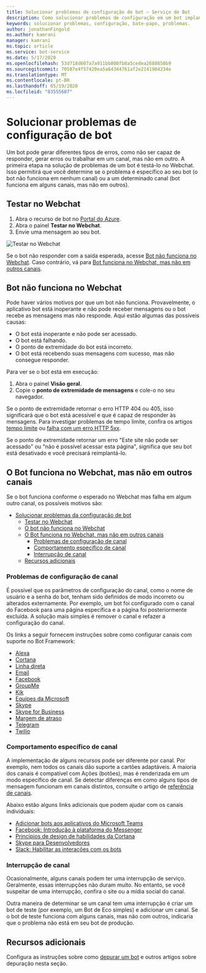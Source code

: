 ```yaml
---
title: Solucionar problemas de configuração de bot – Serviço de Bot
description: Como solucionar problemas de configuração em um bot implantado.
keywords: solucionar problemas, configuração, bate-papo, problemas.
author: jonathanFingold
ms.author: kamrani
manager: kamrani
ms.topic: article
ms.service: bot-service
ms.date: 5/17/2020
ms.openlocfilehash: 53d718d607a7a911bb800fb8a5cedea2688858b9
ms.sourcegitcommit: 70587e4f57420ea5a64344761af2e2141984234e
ms.translationtype: MT
ms.contentlocale: pt-BR
ms.lasthandoff: 05/19/2020
ms.locfileid: "83555607"
---
```

# <a name="troubleshoot-bot-configuration-issues"></a>Solucionar problemas de configuração de bot

Um bot pode gerar diferentes tipos de erros, como não ser capaz de responder, gerar erros ou trabalhar em um canal, mas não em outro. A primeira etapa na solução de problemas de um bot é testá-lo no Webchat. Isso permitirá que você determine se o problema é específico ao seu bot (o bot não funciona em nenhum canal) ou a um determinado canal (bot funciona em alguns canais, mas não em outros).

## <a name="test-in-web-chat"></a>Testar no Webchat

1. Abra o recurso de bot no [Portal do Azure](https://portal.azure.com/).
1. Abra o painel **Testar no Webchat**.
1. Envie uma mensagem ao seu bot.

![Testar no Webchat](./media/test-in-webchat.png)

Se o bot não responder com a saída esperada, acesse [Bot não funciona no Webchat](#bot-does-not-work-in-web-chat). Caso contrário, vá para [Bot funciona no Webchat, mas não em outros canais](#bot-works-in-web-chat-but-not-in-other-channels).

## <a name="bot-does-not-work-in-web-chat"></a>Bot não funciona no Webchat

Pode haver vários motivos por que um bot não funciona. Provavelmente, o aplicativo bot está inoperante e não pode receber mensagens ou o bot recebe as mensagens mas não responde. Aqui estão algumas das possíveis causas:

- O bot está inoperante e não pode ser acessado.
- O bot está falhando.
- O ponto de extremidade do bot está incorreto.
- O bot está recebendo suas mensagens com sucesso, mas não consegue responder.

Para ver se o bot está em execução:

1. Abra o painel **Visão geral**.
1. Copie o **ponto de extremidade de mensagens** e cole-o no seu navegador.

Se o ponto de extremidade retornar o erro HTTP 404 ou 405, isso significará que o bot está acessível e que é capaz de responder às mensagens. Para investigar problemas de tempo limite, confira os artigos [tempo limite](https://github.com/daveta/analytics/blob/master/troubleshooting_timeout.md) ou [falha com um erro HTTP 5xx](bot-service-troubleshoot-500-errors.md).

Se o ponto de extremidade retornar um erro "Este site não pode ser acessado" ou "não é possível acessar esta página", significa que seu bot está desativado e você precisará reimplantá-lo.

## <a name="bot-works-in-web-chat-but-not-in-other-channels"></a>O Bot funciona no Webchat, mas não em outros canais

Se o bot funciona conforme o esperado no Webchat mas falha em algum outro canal, os possíveis motivos são:

- [Solucionar problemas da configuração de bot](#troubleshoot-bot-configuration-issues)
  - [Testar no Webchat](#test-in-web-chat)
  - [O bot não funciona no Webchat](#bot-does-not-work-in-web-chat)
  - [O Bot funciona no Webchat, mas não em outros canais](#bot-works-in-web-chat-but-not-in-other-channels)
    - [Problemas de configuração de canal](#channel-configuration-issues)
    - [Comportamento específico de canal](#channel-specific-behavior)
    - [Interrupção de canal](#channel-outage)
  - [Recursos adicionais](#additional-resources)

### <a name="channel-configuration-issues"></a>Problemas de configuração de canal

É possível que os parâmetros de configuração do canal, como o nome de usuário e a senha do bot, tenham sido definidos de modo incorreto ou alterados externamente. Por exemplo, um bot foi configurado com o canal do Facebook para uma página específica e a página foi posteriormente excluída. A solução mais simples é remover o canal e refazer a configuração do canal.

Os links a seguir fornecem instruções sobre como configurar canais com suporte no Bot Framework:
- [Alexa](bot-service-channel-connect-alexa.md)
- [Cortana](bot-service-channel-connect-cortana.md)
- [Linha direta](bot-service-channel-connect-directline.md)
- [Email](bot-service-channel-connect-email.md)
- [Facebook](bot-service-channel-connect-facebook.md)
- [GroupMe](bot-service-channel-connect-groupme.md)
- [Kik](bot-service-channel-connect-kik.md)
- [Equipes da Microsoft](https://docs.microsoft.com/microsoftteams/platform/concepts/bots/bots-overview)
- [Skype](bot-service-channel-connect-skype.md)
- [Skype for Business](bot-service-channel-connect-skypeforbusiness.md)
- [Margem de atraso](bot-service-channel-connect-slack.md)
- [Telegram](bot-service-channel-connect-telegram.md)
- [Twilio](bot-service-channel-connect-twilio.md)

### <a name="channel-specific-behavior"></a>Comportamento específico de canal

A implementação de alguns recursos pode ser diferente por canal. Por exemplo, nem todos os canais dão suporte a cartões adaptáveis. A maioria dos canais é compatível com Ações (botões), mas é renderizada em um modo específico de canal. Se detectar diferenças em como alguns tipos de mensagem funcionam em canais distintos, consulte o artigo de [referência de canais](bot-service-channels-reference.md).

Abaixo estão alguns links adicionais que podem ajudar com os canais individuais:

- [Adicionar bots aos aplicativos do Microsoft Teams](https://docs.microsoft.com/microsoftteams/platform/concepts/bots/bots-overview)
- [Facebook: Introdução à plataforma do Messenger](https://developers.facebook.com/docs/messenger-platform/introduction)
- [Princípios de design de habilidades da Cortana](https://docs.microsoft.com/cortana/skills/design-principles)
- [Skype para Desenvolvedores](https://dev.skype.com/bots)
- [Slack: Habilitar as interações com os bots](https://api.slack.com/bot-users)

### <a name="channel-outage"></a>Interrupção de canal

Ocasionalmente, alguns canais podem ter uma interrupção de serviço. Geralmente, essas interrupções não duram muito. No entanto, se você suspeitar de uma interrupção, confira o site ou a mídia social do canal.

Outra maneira de determinar se um canal tem uma interrupção é criar um bot de teste (por exemplo, um Bot de Eco simples) e adicionar um canal. Se o bot de teste funciona com alguns canais, mas não com outros, indicaria que o problema não está em seu bot de produção.

## <a name="additional-resources"></a>Recursos adicionais

Configura as instruções sobre como [depurar um bot](bot-service-debug-bot.md) e outros artigos sobre depuração nesta seção.
